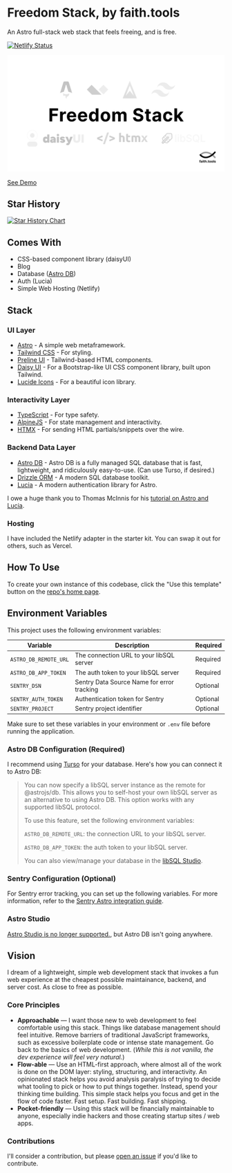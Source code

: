 # Freedom Stack, by faith.tools

An Astro full-stack web stack that feels freeing, and is free.

[![Netlify Status](https://api.netlify.com/api/v1/badges/78803fc4-5d36-4efb-82cd-2daeb5684fb6/deploy-status)](https://app.netlify.com/sites/freedom-stack/deploys)

![freedom stack](public/og-image.png)

[See Demo](https://freedom.faith.tools)

## Star History

[![Star History Chart](https://api.star-history.com/svg?repos=cameronapak/freedom-stack&type=Date)](https://star-history.com/#cameronapak/freedom-stack&Date)

## Comes With

- CSS-based component library (daisyUI)
- Blog
- Database ([Astro DB](https://docs.astro.build/en/guides/astro-db/))
- Auth (Lucia)
- Simple Web Hosting (Netlify)

## Stack

### UI Layer

- [Astro](https://astro.build/) - A simple web metaframework.
- [Tailwind CSS](https://tailwindcss.com/) - For styling.
- [Preline UI](https://preline.co/) - Tailwind-based HTML components.
- [Daisy UI](https://daisyui.com/) - For a Bootstrap-like UI CSS component
  library, built upon Tailwind.
- [Lucide Icons](https://lucide.dev/) - For a beautiful icon library.

### Interactivity Layer

- [TypeScript](https://www.typescriptlang.org/) - For type safety.
- [AlpineJS](https://alpinejs.dev/) - For state management and interactivity.
- [HTMX](https://htmx.org/) - For sending HTML partials/snippets over the wire.

### Backend Data Layer

- [Astro DB](https://astro.build/db) - Astro DB is a fully managed SQL database
  that is fast, lightweight, and ridiculously easy-to-use. (Can use Turso, if
  desired.)
- [Drizzle ORM](https://orm.drizzle.team/) - A modern SQL database toolkit.
- [Lucia](https://lucia-auth.com/) - A modern authentication library for Astro.

I owe a huge thank you to Thomas McInnis for his
[tutorial on Astro and Lucia](https://thomasmcinnis.com/posts/lucia-auth-astro-db/).

### Hosting

I have included the Netlify adapter in the starter kit. You can swap it out for
others, such as Vercel.

## How To Use

To create your own instance of this codebase, click the "Use this template"
button on the [repo's home page](https://github.com/cameronapak/freedom-stack).

## Environment Variables

This project uses the following environment variables:

| Variable              | Description                                | Required |
| --------------------- | ------------------------------------------ | -------- |
| `ASTRO_DB_REMOTE_URL` | The connection URL to your libSQL server   | Required |
| `ASTRO_DB_APP_TOKEN`  | The auth token to your libSQL server       | Required |
| `SENTRY_DSN`          | Sentry Data Source Name for error tracking | Optional |
| `SENTRY_AUTH_TOKEN`   | Authentication token for Sentry            | Optional |
| `SENTRY_PROJECT`      | Sentry project identifier                  | Optional |

Make sure to set these variables in your environment or `.env` file before running the application.

### Astro DB Configuration (Required)

I recommend using [Turso](https://turso.tech/) for your database. Here's how you can connect it to Astro DB:

> You can now specify a libSQL server instance as the remote for @astrojs/db. This allows you to self-host your own libSQL server as an alternative to using Astro DB. This option works with any supported libSQL protocol.
>
> To use this feature, set the following environment variables:
>
> `ASTRO_DB_REMOTE_URL`: the connection URL to your libSQL server.
>
> `ASTRO_DB_APP_TOKEN`: the auth token to your libSQL server.
>
> You can also view/manage your database in the [libSQL Studio](https://libsqlstudio.com/).

### Sentry Configuration (Optional)

For Sentry error tracking, you can set up the following variables. For more information, refer to the [Sentry Astro integration guide](https://docs.sentry.io/platforms/javascript/guides/astro/#configure).

### Astro Studio

[Astro Studio is no longer supported.](https://astro.build/blog/goodbye-astro-studio/), but Astro DB isn't going anywhere.

## Vision

I dream of a lightweight, simple web development stack that invokes a fun web
experience at the cheapest possible maintainance, backend, and server cost. As
close to free as possible.

### Core Principles

- **Approachable** — I want those new to web development to feel comfortable
  using this stack. Things like database management should feel intuitive.
  Remove barriers of traditional JavaScript frameworks, such as excessive
  boilerplate code or intense state management. Go back to the basics of web
  development. (_While this is not vanilla, the dev experience will feel very
  natural._)
- **Flow-able** — Use an HTML-first approach, where almost all of the work is
  done on the DOM layer: styling, structuring, and interactivity. An opinionated
  stack helps you avoid analysis paralysis of trying to decide what tooling to
  pick or how to put things together. Instead, spend your thinking time
  building. This simple stack helps you focus and get in the flow of code
  faster. Fast setup. Fast building. Fast shipping.
- **Pocket-friendly** — Using this stack will be financially maintainable to
  anyone, especially indie hackers and those creating startup sites / web apps.

### Contributions

I'll consider a contribution, but please
[open an issue](https://github.com/cameronapak/astwoah-stack/issues) if you'd
like to contribute.
